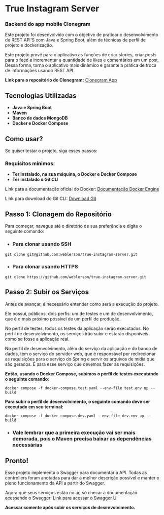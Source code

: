 # True Instagram Server
### Backend do app mobile Clonegram

Este projeto foi desenvolvido com o objetivo de praticar o desenvolvimento de REST API'S com Java 
e Spring Boot, além de técnicas de perfil de projeto e dockerização.

Este projeto provê para o aplicativo as funções de criar stories, criar posts para o feed e incrementar
a quantidade de likes e comentários em um post. Dessa forma, torna o aplicativo mais dinâmico e garante
a prática de troca de informações usando REST API.

__Link para o repositório do Clonegram:__ [Clonegram App](https://github.com/MarcRuas/Clonegram)

## Tecnologias Utilizadas

- __Java e Spring Boot__
- __Maven__
- __Banco de dados MongoDB__
- __Docker e Docker Compose__

## Como usar?
Se quiser testar o projeto, siga esses passos:

### Requisitos mínimos:

- __Ter instalado, na sua máquina, o Docker e Docker Compose__
- __Ter instalado o Git CLI__

Link para a documentação oficial do Docker: 
[Documentação Docker Engine](https://docs.docker.com/engine/install/)

Link para download do Git CLI:
[Download Git](https://git-scm.com/downloads)

## Passo 1: Clonagem do Repositório

Para começar, navegue até o diretório de sua preferência e digite o seguinte comando:

- ### Para clonar usando SSH
```shell
git clone git@github.com:weblerson/true-instagram-server.git
```

- ### Para clonar usando HTTPS
```shell
git clone https://github.com/weblerson/true-instagram-server.git
```

## Passo 2: Subir os Serviços
Antes de avançar, é necessário entender como será a execução do projeto.

Ele possui, públicos, dois perfis: um de testes e um de desenvolvimento, que é o mais próximo possível
de um perfil de produção.

No perfil de testes, todos os testes da aplicação serão executados. No perfil de desenvolvimento, os
serviços irão subir e estarão disponíveis como se fosse a aplicação real.

No perfil de desenvolvimento, além do serviço da aplicação e do banco de dados, tem o serviço do
servidor web, que é responsável por redirecionar as requisições para o serviço do Spring e
servir os arquivos de mídia que são gerados. É para esse serviço que devemos fazer as requisições.

__Então, usando o Docker Compose, subimos o perfil de testes executando o seguinte comando:__
```shell
docker compose -f docker-compose.test.yaml --env-file test.env up --build
```

__Para subir o perfil de desenvolvimento, o seguinte comando deve ser executado em seu terminal:__
```shell
docker compose -f docker-compose.dev.yaml --env-file dev.env up --build
```

- ### Vale lembrar que a primeira execução vai ser mais demorada, pois o Maven precisa baixar as dependências necessárias

## Pronto!
Esse projeto implementa o Swagger para documentar a API. Todas as controllers foram anotadas
para dar a melhor descrição possível e manter o pleno funcionamento da API a partir do Swagger.

Agora que seus serviços estão no ar, só checar a documentação acessando o Swagger: 
[Link para acessar o Swagger UI](http://localhost/swagger-ui/index.html#/])

__Acessar somente após subir os serviços de desenvolvimento.__
